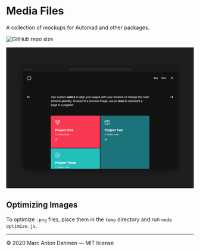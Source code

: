 # Media Files

A collection of mockups for Automad and other packages.

![GitHub repo size](https://img.shields.io/github/repo-size/marcantondahmen/media-files?color=%23333333)

![](https://raw.githubusercontent.com/marcantondahmen/media-files/master/automad/themes/dark.png)

## Optimizing Images

To optimize `.png` files, place them in the `temp` directory and run `node optimize.js`.

---

&copy; 2020 Marc Anton Dahmen &mdash; 
MIT license